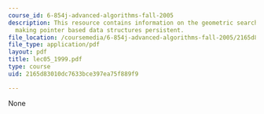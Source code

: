 ```yaml
---
course_id: 6-854j-advanced-algorithms-fall-2005
description: This resource contains information on the geometric search problem and
  making pointer based data structures persistent.
file_location: /coursemedia/6-854j-advanced-algorithms-fall-2005/2165d83010dc7633bce397ea75f889f9_lec05_1999.pdf
file_type: application/pdf
layout: pdf
title: lec05_1999.pdf
type: course
uid: 2165d83010dc7633bce397ea75f889f9

---
```

None